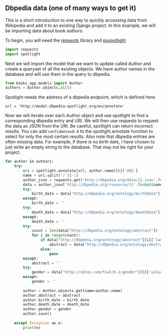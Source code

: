 ## Dbpedia data (one of many ways to get it)

This is a short introduction to one way to quickly accessing data from Wikipedia and add it to an existing Django project.  In this example, we will be importing data about book authors. 

To begin, you will need the [requests](https://2.python-requests.org/en/master/) library and [pyspotlight](https://pypi.org/project/pyspotlight/)
```python
import requests 
import spotlight
```

Next we will import the model that we want to update called Author and create a queryset of all the existing objects. We have author names in the database and will use them in the query to dbpedia.
```python
from books_app.models import Author 
authors = Author.objects.all()
```

Spotlight needs the address of a dbpedia endpoint, which is defined here:
```pythin
url = 'http://model.dbpedia-spotlight.org/en/annotate'
```
Now we will iterate over each Author object and use spotlight to find a corresponding dbpedia entry and URI. We will then use requests to request the data as JSON from the URI.  Be careful, spotlight can return incorrect results.  You can add `confidence=0.8` to the spotlight.annotate function to select for only the most certain results. Also note that dbpedia entries are often missing data.  For example, if there is no birth date, I have chosen to just write an empty string to the database.  That may not be right for your project. 

```python
for author in authors:
    try:
        uri = spotlight.annotate(url, author.name)[0]['URI']
        name = uri.split('/')[-1]
        author_json = requests.get('http://dbpedia.org/data/{}.json'.format(name)).json()
        data = author_json['http://dbpedia.org/resource/{}'.format(name)]
        try:
            birth_date = data["http://dbpedia.org/ontology/birthDate"][0]['value']
        except:
            birth_date = ''
        try:
            death_date = data["http://dbpedia.org/ontology/deathDate"][0]['value']
        except:
            death_date = ''
        try:
            count = len(data["http://dbpedia.org/ontology/abstract"])
            for i in range(count):
                if data["http://dbpedia.org/ontology/abstract"][i]['lang'] == 'en':
                    abstract = data["http://dbpedia.org/ontology/abstract"][i]['value']
                else:
                    pass
        except:
            abstract = ''
        try:
            gender = data["http://xmlns.com/foaf/0.1/gender"][0]['value']
        except:
            gender = ''
            
        author = Author.objects.get(name=author.name)
        author.abstract = abstract
        author.birth_date = birth_date
        author.death_date = death_date
        author.gender = gender
        author.save()	
    
    except Exception as e:
        print(e)
```    
